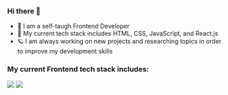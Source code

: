 ### Hi there 👋 
- 📌 I am a self-taugh Frontend Developer
- 🌱 My current tech stack includes HTML, CSS, JavaScript, and React.js
- 🪐 I am always working on new projects and researching topics in order to improve my development skills


### My current Frontend tech stack includes:
<img src="https://img.shields.io/badge/JavaScript-yellow?logo=JavaScript&logoColor=white&style=ShieldStyle" /> <img src="https://img.shields.io/badge/CSS-blue?logo=CSS3&logoColor=ColorName&style=ShieldStyle" />


<!--
**atrain42/atrain42** is a ✨ _special_ ✨ repository because its `README.md` (this file) appears on your GitHub profile.

Here are some ideas to get you started:

- 🔭 I’m currently working on ...
- 🌱 I’m currently learning ...
- 👯 I’m looking to collaborate on ...
- 🤔 I’m looking for help with ...
- 💬 Ask me about ...
- 📫 How to reach me: ...
- 😄 Pronouns: ...
- ⚡ Fun fact: ...
-->
